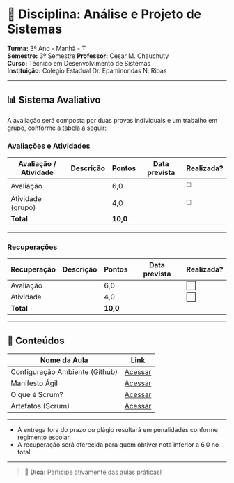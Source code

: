 # 📘 Disciplina: Análise e Projeto de Sistemas

**Turma:** 3ª Ano - Manhã - T  
**Semestre:** 3º Semestre
**Professor:** Cesar M. Chauchuty  
**Curso:** Técnico em Desenvolvimento de Sistemas  
**Instituição:** Colégio Estadual Dr. Epaminondas N. Ribas

---

## 📊 Sistema Avaliativo

A avaliação será composta por duas provas individuais e um trabalho em grupo, conforme a tabela a seguir:

### Avaliações e Atividades

| Avaliação / Atividade     | Descrição               | Pontos   | Data prevista  | Realizada?  |
|---------------------------|-------------------------|----------|----------------|-------------|
| Avaliação                 | <DEFINIR>               | 6,0      | <DEFINIR>      | ◻️          |
| Atividade (grupo)         | <DEFINIR>               | 4,0      | <DEFINIR>      | ◻️          |
| **Total**                 |                         | **10,0** |                |             |

---

### Recuperações

| Recuperação               | Descrição                      | Pontos   | Data prevista | Realizada? |
|---------------------------|--------------------------------|----------|----------------|-----------|
| Avaliação                 | <DEFINIR>                      | 6,0      | <DEFINIR>      | ⬜        |
| Atividade                 | <DEFINIR>                      | 4,0      | <DEFINIR>      | ⬜        |
| **Total**                 |                                | **10,0** |                |           |

---

## 🧪 Conteúdos

| Nome da Aula                   | Link                                                            |
|--------------------------------|-----------------------------------------------------------------|
| Configuração Ambiente (Github) | [Acessar](https://docs.github.com/pt/issues/planning-and-tracking-with-projects/creating-projects/creating-a-project) |
| Manifesto Ágil                 | [Acessar](https://agilemanifesto.org/iso/ptbr/manifesto.html) |
| O que é Scrum?                 | [Acessar](https://aws.amazon.com/pt/what-is/scrum/) |
| Artefatos (Scrum)              | [Acessar](https://aws.amazon.com/pt/what-is/scrum/#seo-faq-pairs#what-are-scrum-artifacts) |

---

- A entrega fora do prazo ou plágio resultará em penalidades conforme regimento escolar.
- A recuperação será oferecida para quem obtiver nota inferior a 6,0 no total.

---

> 📱 **Dica:** Participe ativamente das aulas práticas!
